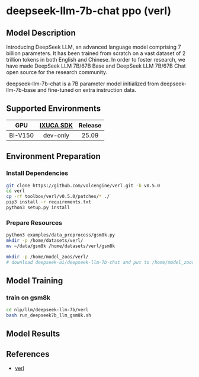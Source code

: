 # deepseek-llm-7b-chat ppo (verl)

## Model Description

Introducing DeepSeek LLM, an advanced language model comprising 7 billion parameters. It has been trained from scratch on a vast dataset of 2 trillion tokens in both English and Chinese. In order to foster research, we have made DeepSeek LLM 7B/67B Base and DeepSeek LLM 7B/67B Chat open source for the research community.

deepseek-llm-7b-chat is a 7B parameter model initialized from deepseek-llm-7b-base and fine-tuned on extra instruction data.

## Supported Environments

| GPU    | [IXUCA SDK](https://gitee.com/deep-spark/deepspark#%E5%A4%A9%E6%95%B0%E6%99%BA%E7%AE%97%E8%BD%AF%E4%BB%B6%E6%A0%88-ixuca) | Release |
| :----: | :----: | :----: |
| BI-V150 | dev-only   |  25.09  |

## Environment Preparation

### Install Dependencies
```bash
git clone https://github.com/volcengine/verl.git -b v0.5.0
cd verl
cp -rf toolbox/verl/v0.5.0/patches/* ./
pip3 install -r requirements.txt
python3 setup.py install
```

### Prepare Resources

```bash
python3 examples/data_preprocess/gsm8k.py
mkdir -p /home/datasets/verl/
mv ~/data/gsm8k /home/datasets/verl/gsm8k

mkdir -p /home/model_zoos/verl/
# download deepseek-ai/deepseek-llm-7b-chat and put to /home/model_zoos/verl/deepseek-llm-7b-chat
```

## Model Training

### train on gsm8k
```bash
cd nlp/llm/deepseek-llm-7b/verl
bash run_deepseek7b_llm_gsm8k.sh
```

## Model Results

## References

- [verl](https://github.com/volcengine/verl/tree/v0.5.0)

